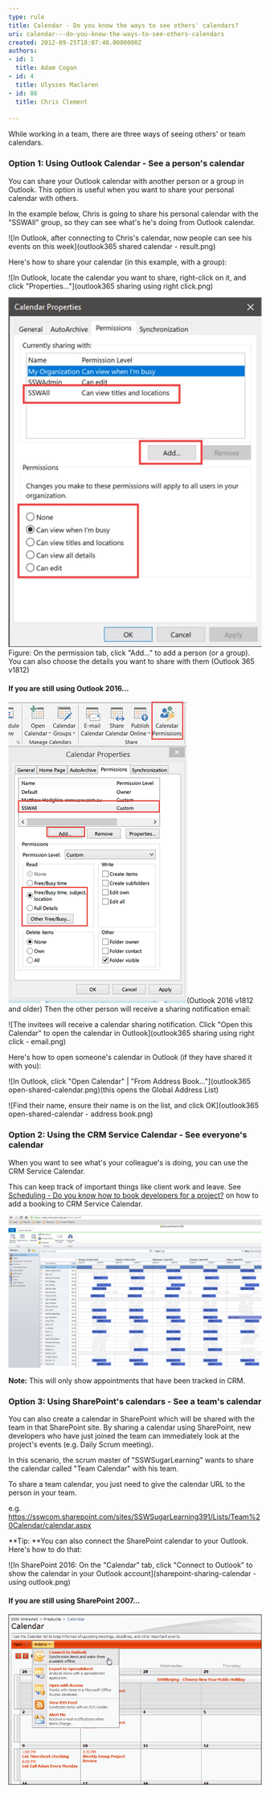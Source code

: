 ```yaml
---
type: rule
title: Calendar - Do you know the ways to see others' calendars?
uri: calendar---do-you-know-the-ways-to-see-others-calendars
created: 2012-09-25T18:07:48.0000000Z
authors:
- id: 1
  title: Adam Cogan
- id: 4
  title: Ulysses Maclaren
- id: 86
  title: Chris Clement

---
```


While working in a team, there are three ways of seeing others' or team calendars.
 
### Option 1: Using Outlook Calendar - See a person's calendar


You can share your Outlook calendar with another person or a group in Outlook. This option is useful when you want to share your personal calendar with others.

In the example below, Chris is going to share his personal calendar with the "SSWAll" group, so they can see what's he's doing from Outlook calendar.
 
![In Outlook, after connecting to Chris's calendar, now people can see his events on this week](outlook365 shared calendar - result.png)

Here's how to share your calendar (in this example, with a group):
 
![In Outlook, locate the calendar you want to share, right-click on it, and click "Properties..."](outlook365 sharing using right click.png)


 
![Image of calendar sharing on Outlook 365 (v1812 and newer)](outlook365.jpg) Figure: On the permission tab, click "Add..." to add a person (or a group). You can also choose the details you want to share with them (Outlook 365 v1812)





#### If you are still using Outlook 2016...

 
![The old way](option1-outlook-calendar.png)(Outlook 2016 v1812 and older)
 Then the other person will receive a sharing notification email:
 
![The invitees will receive a calendar sharing notification. Click "Open this Calendar" to open the calendar in Outlook](outlook365 sharing using right click - email.png)

Here's how to open someone's calendar in  Outlook (if they have shared it with you):

 
![In Outlook, click "Open Calendar" | "From Address Book..."](outlook365 open-shared-calendar.png)(this opens the Global Address List)
 
![Find their name, ensure their name is on the list, and click OK](outlook365 open-shared-calendar - address book.png)


### Option 2: Using the CRM Service Calendar - See everyone's calendar


When you want to see what's your colleague's is doing, you can use the CRM Service Calendar.

This can keep track of important things like client work and leave. See [Scheduling - Do you know how to book developers for a project?](/_layouts/15/FIXUPREDIRECT.ASPX?WebId=3dfc0e07-e23a-4cbb-aac2-e778b71166a2&TermSetId=07da3ddf-0924-4cd2-a6d4-a4809ae20160&TermId=d51b4fd0-dc73-4e51-a6fd-e2354b6add89) on how to add a booking to CRM Service Calendar.
 
![The CRM Service Calendar shows everyone's booked in client work and leave](ServiceCalendar.png)



**Note:** This will only show appointments that have been tracked in CRM.

### Option 3: Using SharePoint's calendars - See a team's calendar


You can also create a calendar in SharePoint which will be shared with the team in that SharePoint site. By sharing a calendar using SharePoint, new developers who have just joined the team can immediately look at the project's events (e.g. Daily Scrum meeting).

In this scenario, the scrum master of "SSWSugarLearning" wants to share the calendar called "Team Calendar" with his team.

To share a team calendar, you just need to give the calendar URL to the person in your team.

e.g. https://sswcom.sharepoint.com/sites/SSWSugarLearning391/Lists/Team%20Calendar/calendar.aspx



**Tip: **You can also connect the SharePoint calendar to your Outlook. Here's how to do that:
 
![In SharePoint 2016: On the "Calendar" tab, click "Connect to Outlook" to show the calendar in your Outlook account](sharepoint-sharing-calendar - using outlook.png)

#### If you are still using SharePoint 2007...

 
![The old way on SharePoint 2007](Team_ShareCalendar_SharePoint.GIF)
